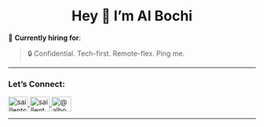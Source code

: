 <h1 align="center">Hey 👋 I’m Al Bochi</h1
-  Connect → albochi@saillent.com

📢 **Currently hiring for**:  
> 🔒 Confidential. Tech-first. Remote-flex. Ping me.

---

<h3 align="left">Let’s Connect:</h3>
<p align="left">
  <a href="https://twitter.com/saillentcanada" target="blank">
    <img align="center" src="https://raw.githubusercontent.com/rahuldkjain/github-profile-readme-generator/master/src/images/icons/Social/twitter.svg" alt="saillentcanada" height="30" width="40" />
  </a>
  <a href="https://linkedin.com/in/saillent" target="blank">
    <img align="center" src="https://raw.githubusercontent.com/rahuldkjain/github-profile-readme-generator/master/src/images/icons/Social/linked-in-alt.svg" alt="saillent" height="30" width="40" />
  </a>
  <a href="https://medium.com/@albochi" target="blank">
    <img align="center" src="https://raw.githubusercontent.com/rahuldkjain/github-profile-readme-generator/master/src/images/icons/Social/medium.svg" alt="@albochi" height="30" width="40" />
  </a>
</p>

---

<h3 align="left"></h3>
<p align="left">
  <!-- Optional icons here -->
</p>
